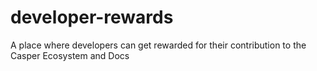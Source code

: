# developer-rewards
A place where developers can get rewarded for their contribution to the Casper Ecosystem and Docs
